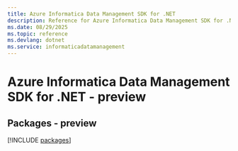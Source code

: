 ```yaml
---
title: Azure Informatica Data Management SDK for .NET
description: Reference for Azure Informatica Data Management SDK for .NET
ms.date: 08/29/2025
ms.topic: reference
ms.devlang: dotnet
ms.service: informaticadatamanagement
---
```

# Azure Informatica Data Management SDK for .NET - preview
## Packages - preview
[!INCLUDE [packages](informatica-data-management-index.md)]